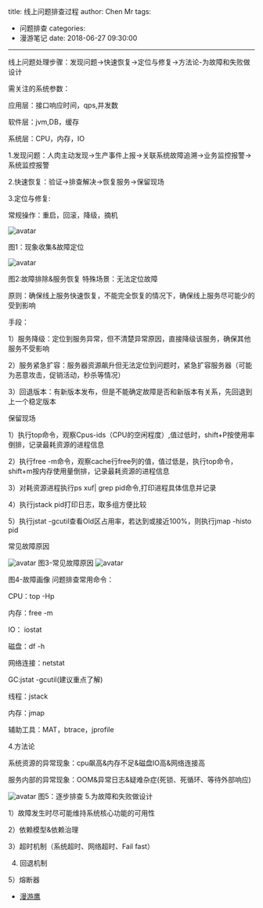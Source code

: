 title: 线上问题排查过程
author: Chen Mr
tags:
  - 问题排查
categories:
  - 漫游笔记
date: 2018-06-27 09:30:00
---
线上问题处理步骤：发现问题->快速恢复->定位与修复->方法论-为故障和失败做设计

需关注的系统参数：

应用层：接口响应时间，qps,并发数

软件层：jvm,DB，缓存

系统层：CPU，内存，IO

1.发现问题：人肉主动发现->生产事件上报->关联系统故障追溯->业务监控报警->系统监控报警

2.快速恢复：验证->排查解决->恢复服务->保留现场

3.定位与修复:

常规操作：重启，回滚，降级，摘机

![avatar](https://upload-images.jianshu.io/upload_images/3943604-d5f68ba67e3e18f0.png?imageMogr2/auto-orient/strip%7CimageView2/2/w/700)

图1：现象收集&故障定位

![avatar](https://upload-images.jianshu.io/upload_images/3943604-4a28b55f3f65c76c.png?imageMogr2/auto-orient/strip%7CimageView2/2/w/700)


图2:故障排除&服务恢复
特殊场景：无法定位故障

原则：确保线上服务快速恢复，不能完全恢复的情况下，确保线上服务尽可能少的受到影响

手段：

1）服务降级：定位到服务异常，但不清楚异常原因，直接降级该服务，确保其他服务不受影响

2）服务紧急扩容：服务器资源飙升但无法定位到问题时，紧急扩容服务器（可能为恶意攻击，促销活动，秒杀等情况）

3）回退版本：有新版本发布，但是不能确定故障是否和新版本有关系，先回退到上一个稳定版本

保留现场

1）执行top命令，观察Cpus-ids（CPU的空闲程度）,值过低时，shift+P按使用率倒排，记录最耗资源的进程信息

2）执行free -m命令，观察cache行free列的值，值过低是，执行top命令，shift+m按内存使用量倒排，记录最耗资源的进程信息

3）对耗资源进程执行ps xuf| grep pid命令,打印进程具体信息并记录

4）执行jstack pid打印日志，取多组方便比较

5）执行jstat -gcutil查看Old区占用率，若达到或接近100%，则执行jmap -histo pid

常见故障原因

![avatar](https://upload-images.jianshu.io/upload_images/3943604-080bcc6dde4308a5.png?imageMogr2/auto-orient/strip%7CimageView2/2/w/580)
图3-常见故障原因
![avatar](https://upload-images.jianshu.io/upload_images/3943604-7a0b773f07bcb517.png?imageMogr2/auto-orient/strip%7CimageView2/2/w/700)

图4-故障画像
问题排查常用命令：

CPU：top -Hp

内存：free -m

IO： iostat

磁盘：df -h

网络连接：netstat

GC:jstat -gcutil(建议重点了解)

线程：jstack

内存：jmap

辅助工具：MAT，btrace，jprofile

4.方法论

系统资源的异常现象：cpu飙高&内存不足&磁盘IO高&网络连接高

服务内部的异常现象：OOM&异常日志&疑难杂症(死锁、死循环、等待外部响应)


![avatar](https://upload-images.jianshu.io/upload_images/3943604-b8e3af8b53e02fda.png?imageMogr2/auto-orient/strip%7CimageView2/2/w/552)
图5：逐步排查
5.为故障和失败做设计

1）故障发生时尽可能维持系统核心功能的可用性

2）依赖模型&依赖治理

3）超时机制（系统超时、网络超时、Fail fast）

4) 回退机制

5）熔断器

* [漫游鹰](https://www.jianshu.com/p/b4f958fb7fcf)